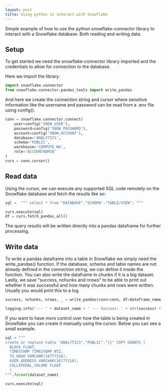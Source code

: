 ```yaml
---
layout: post
title: Using python to interact with Snowflake
---
```


Simple example of how to use the python snowflake-connector library to interact with a Snowflake database. Both reading and writing data.

## Setup

To get started we need the snowflake-connector library imported and the credentials to allow for connection to the database.

Here we import the library:

```python
import snowflake.connector
from snowflake.connector.pandas_tools import write_pandas
```

And here we create the connection string and cursor where sensitive information like the username and password can be read from a .env file using config().

```python
conn = snowflake.connector.connect(
    user=config('SNOW_USER'),
    password=config('SNOW_PASSWORD'),
    account=config('SNOW_ACCOUNT'),
    database='ANALYTICS',
    schema='PUBLIC',
    warehouse='COMPUTE_WH',
    role='ACCOUNTADMIN'
)
curs = conn.cursor()
```

## Read data

Using the cursor, we can execute any supported SQL code remotely on the Snowflake database and fetch the results like so:

```python
sql =  """ select * from "DATABASE"."SCHEMA"."TABLE/VIEW"; """

curs.execute(sql)
df = curs.fetch_pandas_all()
```

The query results will be written directly into a pandas dataframe for further processing.

## Write data

To write a pandas dataframe into a table in Snowflake we simply need the write_pandas() function.
If the database, schema and table names are not already defined in the connection string, we can define it inside the function. You can also write the dataframe in chunks if it is a big dataset. Lastly, we save "success, nchunks and nrows" to be able to print out whether it was successful and how many chunks and rows were written. Usually you would print this to a log.

```python
success, nchunks, nrows, _ = write_pandas(conn=conn, df=dataframe_name, database='ANALYTICS', schema='PUBLIC', table_name=dataset_name, chunk_size=1000000)
```

```python
logging.info('--- ' + dataset_name + ' --- Success: ' + str(success) + ',' + ' Chunks: ' + str(nchunks) + ',' + ' Rows: ' + str(nrows) + ' Finished! Data written to Snowflake!')
```

If you want to have more control over how the table is being created in Snowflake you can create it manually using the cursor. Below you can see a small example.

```python
sql = """
create or replace table "ANALYTICS"."PUBLIC"."{}" COPY GRANTS (
  BLOCK FLOAT,
  TIMESTAMP TIMESTAMP_NTZ,
  TX_HASH VARCHAR(16777216),
  USER_ADDRESS VARCHAR(16777216),
  COLLATERAL_VOLUME FLOAT
  )
""".format(dataset_name)

curs.execute(sql)
```